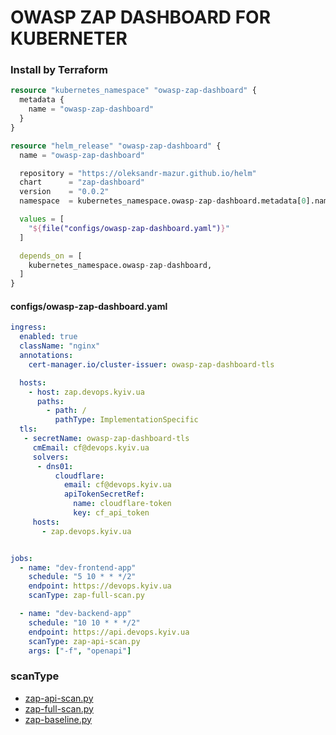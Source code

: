 # OWASP ZAP DASHBOARD FOR KUBERNETER

### Install by Terraform

```tf
resource "kubernetes_namespace" "owasp-zap-dashboard" {
  metadata {
    name = "owasp-zap-dashboard"
  }
}

resource "helm_release" "owasp-zap-dashboard" {
  name = "owasp-zap-dashboard"

  repository = "https://oleksandr-mazur.github.io/helm"
  chart      = "zap-dashboard"
  version    = "0.0.2"
  namespace  = kubernetes_namespace.owasp-zap-dashboard.metadata[0].name

  values = [
    "${file("configs/owasp-zap-dashboard.yaml")}"
  ]

  depends_on = [
    kubernetes_namespace.owasp-zap-dashboard,
  ]
}
```

#### configs/owasp-zap-dashboard.yaml
```yaml
ingress:
  enabled: true
  className: "nginx"
  annotations:
    cert-manager.io/cluster-issuer: owasp-zap-dashboard-tls

  hosts:
    - host: zap.devops.kyiv.ua
      paths:
        - path: /
          pathType: ImplementationSpecific
  tls:
   - secretName: owasp-zap-dashboard-tls
     cmEmail: cf@devops.kyiv.ua
     solvers:
      - dns01:
          cloudflare:
            email: cf@devops.kyiv.ua
            apiTokenSecretRef:
              name: cloudflare-token
              key: cf_api_token
     hosts:
       - zap.devops.kyiv.ua


jobs:
  - name: "dev-frontend-app"
    schedule: "5 10 * * */2"
    endpoint: https://devops.kyiv.ua
    scanType: zap-full-scan.py

  - name: "dev-backend-app"
    schedule: "10 10 * * */2"
    endpoint: https://api.devops.kyiv.ua
    scanType: zap-api-scan.py
    args: ["-f", "openapi"]
```

### scanType
* [zap-api-scan.py](https://www.zaproxy.org/docs/docker/full-scan/)
* [zap-full-scan.py](https://www.zaproxy.org/docs/docker/api-scan/)
* [zap-baseline.py](https://www.zaproxy.org/docs/docker/baseline-scan/)